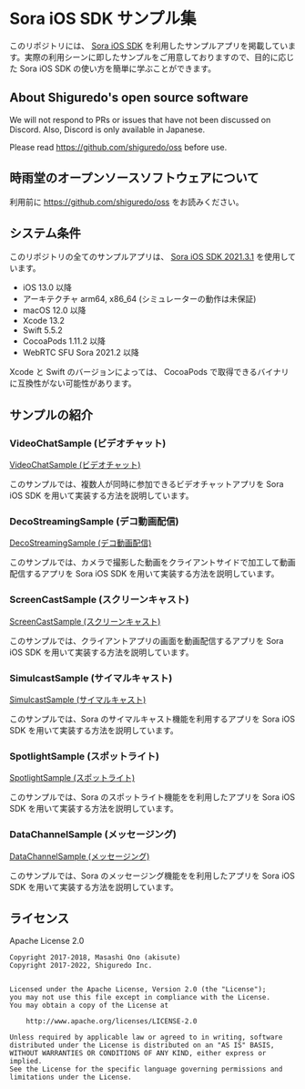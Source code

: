 # Sora iOS SDK サンプル集

このリポジトリには、 [Sora iOS SDK](https://github.com/shiguredo/sora-ios-sdk) を利用したサンプルアプリを掲載しています。実際の利用シーンに即したサンプルをご用意しておりますので、目的に応じた Sora iOS SDK の使い方を簡単に学ぶことができます。

## About Shiguredo's open source software

We will not respond to PRs or issues that have not been discussed on Discord. Also, Discord is only available in Japanese.

Please read https://github.com/shiguredo/oss before use.

## 時雨堂のオープンソースソフトウェアについて

利用前に https://github.com/shiguredo/oss をお読みください。

## システム条件

このリポジトリの全てのサンプルアプリは、 [Sora iOS SDK 2021.3.1](https://github.com/shiguredo/sora-ios-sdk/releases/tag/2022.2.0) を使用しています。

- iOS 13.0 以降
- アーキテクチャ arm64, x86_64 (シミュレーターの動作は未保証)
- macOS 12.0 以降
- Xcode 13.2
- Swift 5.5.2
- CocoaPods 1.11.2 以降
- WebRTC SFU Sora 2021.2 以降

Xcode と Swift のバージョンによっては、 CocoaPods で取得できるバイナリに互換性がない可能性があります。

## サンプルの紹介

### VideoChatSample (ビデオチャット)

[VideoChatSample (ビデオチャット)](/VideoChatSample)

このサンプルでは、複数人が同時に参加できるビデオチャットアプリを Sora iOS SDK を用いて実装する方法を説明しています。

### DecoStreamingSample (デコ動画配信)

[DecoStreamingSample (デコ動画配信)](/DecoStreamingSample)

このサンプルでは、カメラで撮影した動画をクライアントサイドで加工して動画配信するアプリを Sora iOS SDK を用いて実装する方法を説明しています。

### ScreenCastSample (スクリーンキャスト)

[ScreenCastSample (スクリーンキャスト)](/ScreenCastSample)

このサンプルでは、クライアントアプリの画面を動画配信するアプリを Sora iOS SDK を用いて実装する方法を説明しています。

### SimulcastSample (サイマルキャスト)

[SimulcastSample (サイマルキャスト)](/SimulcastSample)

このサンプルでは、Sora のサイマルキャスト機能を利用するアプリを Sora iOS SDK を用いて実装する方法を説明しています。

### SpotlightSample (スポットライト)

[SpotlightSample (スポットライト)](/SpotlightSample)

このサンプルでは、Sora のスポットライト機能をを利用したアプリを Sora iOS SDK を用いて実装する方法を説明しています。

### DataChannelSample (メッセージング)

[DataChannelSample (メッセージング)](/DataChannelSample)

このサンプルでは、Sora のメッセージング機能をを利用したアプリを Sora iOS SDK を用いて実装する方法を説明しています。

## ライセンス

Apache License 2.0

```
Copyright 2017-2018, Masashi Ono (akisute)
Copyright 2017-2022, Shiguredo Inc.


Licensed under the Apache License, Version 2.0 (the "License");
you may not use this file except in compliance with the License.
You may obtain a copy of the License at

    http://www.apache.org/licenses/LICENSE-2.0

Unless required by applicable law or agreed to in writing, software
distributed under the License is distributed on an "AS IS" BASIS,
WITHOUT WARRANTIES OR CONDITIONS OF ANY KIND, either express or implied.
See the License for the specific language governing permissions and
limitations under the License.
```
